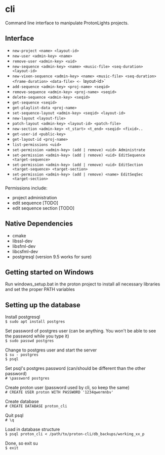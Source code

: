 # cli
Command line interface to manipulate ProtonLights projects.

## Interface

- `new-project <name> <layout-id>`
- `new-user <admin-key> <name>`
- `remove-user <admin-key> <uid>`
- `new-sequence <admin-key> <name> <music-file> <seq-duration> <layout-id>`
- `new-vixen-sequence <admin-key> <name> <music-file> <seq-duration> <frame-duration> <data-file> <- `layout-id>`
- `add-sequence <admin-key> <proj-name> <seqid>`
- `remove-sequence <admin-key> <proj-name> <seqid>`
- `delete-sequence <admin-key> <seqid>`
- `get-sequence <seqid>`
- `get-playlist-data <proj-name>`
- `set-sequence-layout <admin-key> <seqid> <layout-id>`
- `new-layout <layout-file>`
- `patch-layout <admin-key> <layout-id> <patch-file>`
- `new-section <admin-key> <t_start> <t_end> <seqid> <fixid>..`
- `get-user-id <public-key>`
- `get-layout-id <proj-name>`
- `list-permissions <uid>`
- `set-permission <admin-key> (add | remove) <uid> Administrate`
- `set-permission <admin-key> (add | remove) <uid> EditSequence <target-sequence>`
- `set-permission <admin-key> (add | remove) <uid> EditSection <target-sequence> <target-section>`
- `set-permission <admin-key> (add | remove) <name> EditSeqSec <target-section>`

Permissions include:
  - project administration
  - edit sequence [TODO]
  - edit sequence section [TODO]

## Native Dependencies

- cmake
- libssl-dev
- libsfml-dev
- libcsfml-dev
- postgresql (version 9.5 works for sure)

## Getting started on Windows
Run windows_setup.bat in the proton project to install all necessary libraries and set the proper PATH variables

## Setting up the database

Install postgresql  
`$ sudo apt install postgres`

Set password of postgres user (can be anything. You won't be able to see the password while you type it)  
`$ sudo passwd postgres`

Change to postgres user and start the server  
`$ su - postgres`  
`$ psql`

Set psql's postgres password (can/should be different than the other password)  
`# \password postgres`

Create proton user (password used by cli, so keep the same)  
`# CREATE USER proton WITH PASSWORD '1234qwermnbv'`

Create database  
`# CREATE DATABASE proton_cli`

Quit psql  
`# \q`

Load in database structure  
`$ psql proton_cli < /path/to/proton-cli/db_backups/working_xx_p`

Done, so exit su  
`$ exit`
